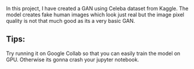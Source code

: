 In this project, I have created a GAN using Celeba dataset from Kaggle.
The model creates fake human images which look just real but the image pixel quality is not that much good as its a very basic GAN.

## Tips:
Try running it on Google Collab so that you can easily train the model on GPU. Otherwise its gonna crash your jupyter notebook.
